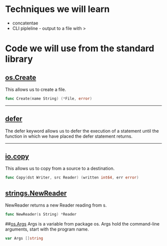 # Techniques we will learn 

- concatentae 
- CLI pipleline - output to a file with >

# Code we will use from the standard library 

## [os.Create](https://godoc,org/os#Create) 
This allows us to create a file.

``` Go 
func Create(name String) (*File, error)
```

***

## [defer](https://golang.org/ref/spec#Defer_statements)
The defer keyword allows us to defer the execution of a statement until the function in which we have placed the defer statement returns.
 
 ***
 
 ## [io.copy](https://godoc.org/io#copy)
 This allows us to copy from a source to a destination. 
 ``` Go
 func Copy(dst Writer, src Reader) (written int64, err error)
 ```
 
 ## [strings.NewReader](https://godoc.org/strings#NewReader)
 NewReader returns a new Reader reading from s.
 ``` Go
 func NewReader(s String) *Reader
 ```
 
 ##[os.Args](https://godco.org/os#pkg-variables)
 Args is a variable from package os. Args hold the command-line arguments, start with the program name.
 ``` Go
 var Args []string
 ```